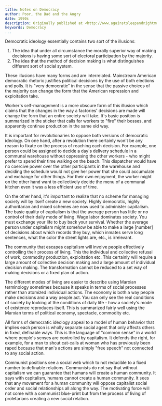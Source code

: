 ```yaml
---
title: Notes on Democracy
author: Poor, the Bad and the Angry
date: 1990s
description: Originally published at <http://www.againstsleepandnightmare.net/ANTICAPL/PBA/DEMO_NTS.html> on the Against Sleep and Nightmare website, specifically in the subsection devoted to the Poor, the Bad and the Angry group/publication. I therefore attribute it to them
keywords: Democracy
...
```


Democratic ideology essentially contains two sort of the illusions:

1. The idea that under all circumstance the morally superior way of making decisions is having some sort of electoral participation by the majority.
2. The idea that the method of decision making is what distinguishes different sort of social system.

These illusions have many forms and are interrelated. Mainstream American democratic rhetoric justifies political decisions by the use of both elections and polls. It is "very democratic" in the sense that the passive choices of the majority can change the form that the American repression and exploitation take.

Worker's self-management is a more obscure form of this illusion which claims that the changes in the way a factories' decisions are made will change the form that an entire society will take. It's basic position is summarized in the sticker that calls for workers to "fire" their bosses, and apparently continue production in the same old way.

It is important for revolutionaries to oppose both versions of democratic ideology. On one hand, after a revolution there certainly won't be any reason to fixate on the process of reaching each decision. For example, one person could be assigned to decide a day's delivery schedule in a communal warehouse without oppressing the other workers - who might prefer to spend their time walking on the beach. This dispatcher would have no coercive power over the other participants in the warehouse and deciding the schedule would not give her power that she could accumulate and exchange for other things. For their own enjoyment, the worker might on the other hand want to collectively decide the menu of a communal kitchen even it was a less efficient use of time.

On the other hand, it's important to realize that no scheme for managing society will by itself create a new society. Highly democratic, highly authoritarian and mixed schemes are now used to administer capitalism. The basic quality of capitalism is that the average person has little or no control of their daily mode of living. Wage labor dominates society. You must exchange your life to buy back your survival. Whether the average person under capitalism might somehow be able to make a large [number] of decisions about which records they buy, which inmates serve long sentences, what the color the street lights are, etc., is irrelevant.

The community that escapes capitalism will involve people effectively controlling their process of living. This the individual and collective refusal of work, commodity production, exploitation etc. This certainly will require a large amount of collective decision making and a large amount of individual decision making. The transformation cannot be reduced to a set way of making decisions or a fixed plan of action.

The different modes of living are easier to describe using Marxian terminology sometimes because it speaks in terms of social processes rather than atomized individual actions. The economy is both a way people make decisions and a way people act. You can only see the real conditions of society by looking at the conditions of daily life - how a society's mode of existence reproduces itself. This is summarized fairly well using the Marxian terms of political economy, spectacle, commodity etc.

All forms of democratic ideology appeal to a model of human behavior that implies each person is wholly separate social agent that only affects others in fixed, definable ways. This is the language of "common sense" in a world where people's senses are controlled by capitalism. It defends the right, for example, for a man to shout cat-calls at woman who has previously been raped because that man's actions are simply "free speech" not connected to any social action.

Communist positions see a social web which to not reducible to a fixed number to definable relations. Communists do not say that without capitalism we can guarantee that humans will create a human community. It says with capitalism, humans cannot create a human community. It sees that any movement for a human community will oppose capitalist social order and social relationships all along the way. The motivating force will not come with a communist blue-print but from the process of living of proletarians creating a new social relation.
